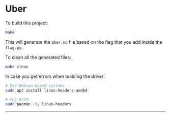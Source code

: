 # Uber

To build this project:

```bash
make
```

This will generate the `Uber.ko` file based on the flag that you add inside the `flag.py`.

To clean all the generated files:

```bash
make clean
```

In case you get errors when building the driver:

```bash
# For Debian-based systems
sudo apt install linux-headers-amd64

# For Arch:
sudo pacman -Sy linux-headers
```

---
